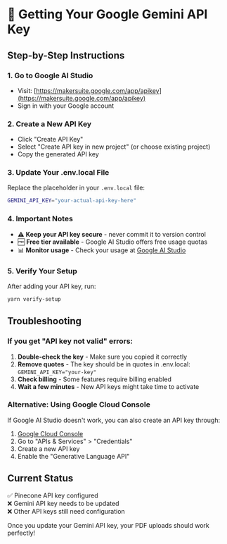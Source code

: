 # 🔑 Getting Your Google Gemini API Key

## Step-by-Step Instructions

### 1. **Go to Google AI Studio**
   - Visit: [https://makersuite.google.com/app/apikey](https://makersuite.google.com/app/apikey)
   - Sign in with your Google account

### 2. **Create a New API Key**
   - Click "Create API Key"
   - Select "Create API key in new project" (or choose existing project)
   - Copy the generated API key

### 3. **Update Your .env.local File**
   Replace the placeholder in your `.env.local` file:
   ```bash
   GEMINI_API_KEY="your-actual-api-key-here"
   ```

### 4. **Important Notes**
   - ⚠️ **Keep your API key secure** - never commit it to version control
   - 🆓 **Free tier available** - Google AI Studio offers free usage quotas
   - 📊 **Monitor usage** - Check your usage at [Google AI Studio](https://makersuite.google.com/)

### 5. **Verify Your Setup**
   After adding your API key, run:
   ```bash
   yarn verify-setup
   ```

## Troubleshooting

### If you get "API key not valid" errors:
1. **Double-check the key** - Make sure you copied it correctly
2. **Remove quotes** - The key should be in quotes in .env.local: `GEMINI_API_KEY="your-key"`
3. **Check billing** - Some features require billing enabled
4. **Wait a few minutes** - New API keys might take time to activate

### Alternative: Using Google Cloud Console
If Google AI Studio doesn't work, you can also create an API key through:
1. [Google Cloud Console](https://console.cloud.google.com/)
2. Go to "APIs & Services" > "Credentials"
3. Create a new API key
4. Enable the "Generative Language API"

## Current Status
✅ Pinecone API key configured  
❌ Gemini API key needs to be updated  
❌ Other API keys still need configuration  

Once you update your Gemini API key, your PDF uploads should work perfectly!
